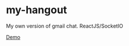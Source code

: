 my-hangout
==========

My own version of gmail chat. ReactJS/SocketIO

[Demo](http://45.55.218.34:7001/)
